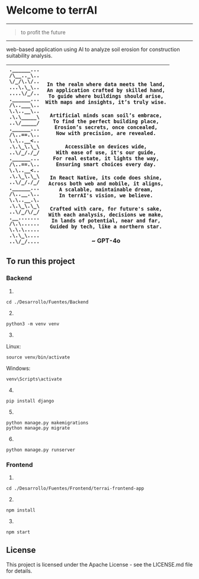 # Welcome to terrAI
---
>to profit the future
---

web-based application using AI to analyze soil erosion for construction suitability analysis.

| ```.______...```<br>```/\__.._\..```<br>```\/_/\.\/..```<br>```...\.\_\..```<br>```....\/_/..```<br>```.______...```<br>```/\..___\..```<br>```\.\..__\..```<br>```.\.\_____\```<br>```..\/_____/```<br>```.______...```<br>```/\..==.\..```<br>```\.\..__<..```<br>```.\.\_\.\_\```<br>```..\/_/./_/```<br>```.______...```<br>```/\..==.\..```<br>```\.\..__<..```<br>```.\.\_\.\_\```<br>```..\/_/./_/```<br>```.______...```<br>```/\..__.\..```<br>```\.\..__.\.```<br>```.\.\_\.\_\```<br>```..\/_/\/_/```<br>```.__.......```<br>```/\.\......```<br>```\.\.\.....```<br>```.\.\_\....```<br>```..\/_/....```<br> | <br><br>```In the realm where data meets the land,```<br>```An application crafted by skilled hand,```<br>```To guide where buildings should arise,```<br>```With maps and insights, it’s truly wise.```<br><br>```Artificial minds scan soil’s embrace,```<br>```To find the perfect building place,```<br>```Erosion’s secrets, once concealed,```<br>```Now with precision, are revealed.```<br><br>```Accessible on devices wide,```<br>```With ease of use, it's our guide,```<br>```For real estate, it lights the way,```<br>```Ensuring smart choices every day.```<br><br>```In React Native, its code does shine,```<br>```Across both web and mobile, it aligns,```<br>```A scalable, maintainable dream,```<br>```In terrAI's vision, we believe.```<br><br>```Crafted with care, for future's sake,```<br>```With each analysis, decisions we make,```<br>```In lands of potential, near and far,```<br>```Guided by tech, like a northern star.```<br><br>~ GPT-4o |
| ------------------------------------------------------------------------------------------------------------------------------------------------------------------------------------------------------------------------------------------------------------------------------------------------------------------------------------------------------------------------------------------------------------------------------------------------------------------------------------------------------------------------------------------------------------------------------------------------------------------------ | --------------------------------------------------------------------------------------------------------------------------------------------------------------------------------------------------------------------------------------------------------------------------------------------------------------------------------------------------------------------------------------------------------------------------------------------------------------------------------------------------------------------------------------------------------------------------------------------------------------------------------------------------------------------------------------------------------------------------------------------------------------------------------------------------------------------------------------------------------------------------------------------------------------------------------------------------------------------------------- |

## To run this project

### Backend

1. 
```
cd ./Desarrollo/Fuentes/Backend
```

2. 
```
python3 -m venv venv
```

3. 
Linux:
```
source venv/bin/activate
```
Windows: 
```
venv\Scripts\activate
```

4. 
```
pip install django
```

5. 
```
python manage.py makemigrations
python manage.py migrate
```

6. 
```
python manage.py runserver
```

### Frontend

1. 
```
cd ./Desarrollo/Fuentes/Frontend/terrai-frontend-app
```

2. 
```
npm install
```

3. 
```
npm start
```

## License
This project is licensed under the Apache License - see the LICENSE.md file for details.